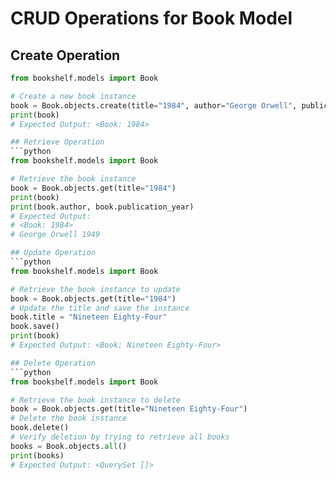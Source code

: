 # CRUD Operations for Book Model

## Create Operation
```python
from bookshelf.models import Book

# Create a new book instance
book = Book.objects.create(title="1984", author="George Orwell", publication_year=1949)
print(book)
# Expected Output: <Book: 1984>

## Retrieve Operation
```python
from bookshelf.models import Book

# Retrieve the book instance
book = Book.objects.get(title="1984")
print(book)
print(book.author, book.publication_year)
# Expected Output:
# <Book: 1984>
# George Orwell 1949

## Update Operation
```python
from bookshelf.models import Book

# Retrieve the book instance to update
book = Book.objects.get(title="1984")
# Update the title and save the instance
book.title = "Nineteen Eighty-Four"
book.save()
print(book)
# Expected Output: <Book: Nineteen Eighty-Four>

## Delete Operation
```python
from bookshelf.models import Book

# Retrieve the book instance to delete
book = Book.objects.get(title="Nineteen Eighty-Four")
# Delete the book instance
book.delete()
# Verify deletion by trying to retrieve all books
books = Book.objects.all()
print(books)
# Expected Output: <QuerySet []>

